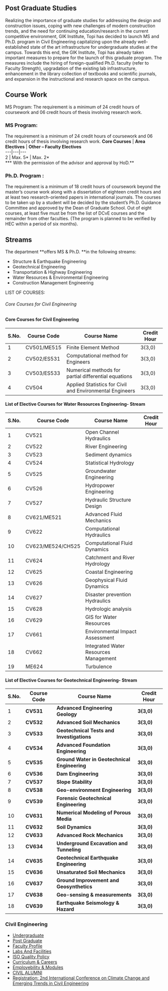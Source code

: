 ## **Post Graduate Studies**
Realizing the importance of graduate studies for addressing the design and construction issues, coping with new challenges of modern construction trends, and the need for continuing education/research in the current competitive environment, GIK Institute, Topi has decided to launch MS and Ph.D. program in Civil Engineering capitalizing upon the already well-established state of the art infrastructure for undergraduate studies at the campus.
Towards this end, the GIK Institute, Topi has already taken important measures to prepare for the launch of this graduate program. The measures include the hiring of foreign-qualified Ph.D. faculty (refer to Faculty Strength), upgradation of the existing lab infrastructure, enhancement in the library collection of textbooks and scientific journals, and expansion in the instructional and research space on the campus.
## **Course Work**
MS Program: The requirement is a minimum of 24 credit hours of coursework and 06 credit hours of thesis involving research work.
### **MS Program:**
The requirement is a minimum of 24 credit hours of coursework and 06 credit hours of thesis involving research work.
**Core Courses** | **Area Electives** | **Other – Faculty Electives**  
---|---|---  
2 | Max. 5* | Max. 2*  
*** With the permission of the advisor and approval by HoD.**
###  **Ph.D. Program** :
The requirement is a minimum of 18 credit hours of coursework beyond the master’s course work along with a dissertation of eighteen credit hours and at least two research-oriented papers in international journals. The courses to be taken up by a student will be decided by the student’s Ph.D. Guidance Committee and approved by the Dean of Graduate School. Out of eight courses, at least five must be from the list of DCvE courses and the remainder from other faculties. (The program is planned to be verified by HEC within a period of six months).
## Streams
The department **offers MS & Ph.D. **in the following streams:
  * Structure & Earthquake Engineering
  * Geotechnical Engineering
  * Transportation & Highway Engineering
  * Water Resources & Environmental Engineering
  * Construction Management Engineering


LIST OF COURSES: 
###### Core Courses for Civil Engineering
#### Core Courses for Civil Engineering
S.No. | Course Code | Course Name | Credit Hour  
---|---|---|---  
1 |  CV501/ME515 |  Finite Element Method |  3(3,0)  
2 |  CV502/ES531 |  Computational method for Engineers |  3(3,0)  
3 |  CV503/ES533 |  Numerical methods for partial differential equations |  3(3,0)  
4 |  CV504 |  Applied Statistics for Civil and Environmental Engineers |  3(3,0)  
#### List of Elective Courses for Water Resources Engineering- Stream
S.No. | Course Code | Course Name | Credit Hour  
---|---|---|---  
1 |  CV521 |  Open Channel Hydraulics |   
2 |  CV522 |  River Engineering |   
3 |  CV523 |  Sediment dynamics |   
4 |  CV524 |  Statistical Hydrology |   
5 |  CV525 |  Groundwater Engineering |   
6 |  CV526 |  Hydropower Engineering |   
7 |  CV527 |  Hydraulic Structure Design |   
8 |  CV621/ME521 |  Advanced Fluid Mechanics |   
9 |  CV622 |  Computational Hydraulics |   
10 |  CV623/ME524/CH525 |  Computational Fluid Dynamics |   
11 |  CV624 |  Catchment and River Hydrology |   
12 |  CV625 |  Coastal Engineering |   
13 |  CV626 |  Geophysical Fluid Dynamics |   
14 |  CV627 |  Disaster prevention Hydraulics |   
15 |  CV628 |  Hydrologic analysis |   
16 |  CV629 |  GIS for Water Resources |   
17 |  CV661 |  Environmental Impact Assessment |   
18 |  CV662 |  Integrated Water Resources Management |   
19 |  ME624 |  Turbulence |   
#### List of Elective Courses for Geotechnical Engineering- Stream
S.No. | Course Code | Course Name | Credit Hour  
---|---|---|---  
1 |  **CV531** |  **Advanced Engineering Geology** |  **3(3,0)**  
2 |  **CV532** |  **Advanced Soil Mechanics** |  **3(3,0)**  
3 |  **CV533** |  **Geotechnical Tests and Investigations** |  **3(3,0)**  
4 |  **CV534** |  **Advanced Foundation Engineering** |  **3(3,0)**  
5 |  **CV535** |  **Ground Water in Geotechnical Engineering** |  **3(3,0)**  
6 |  **CV536** |  **Dam Engineering** |  **3(3,0)**  
7 |  **CV537** |  **Slope Stability** |  **3(3,0)**  
8 |  **CV538** |  **Geo-environment Engineering** |  **3(3,0)**  
9 |  **CV539** |  **Forensic Geotechnical Engineering** |  **3(3,0)**  
10 |  **CV631** |  **Numerical Modeling of Porous Media** |  **3(3,0)**  
11 |  **CV632** |  **Soil Dynamics** |  **3(3,0)**  
12 |  **CV633** |  **Advanced Rock Mechanics** |  **3(3,0)**  
13 |  **CV634** |  **Underground Excavation and Tunneling** |  **3(3,0)**  
14 |  **CV635** |  **Geotechnical Earthquake Engineering** |  **3(3,0)**  
15 |  **CV636** |  **Unsaturated Soil Mechanics** |  **3(3,0)**  
16 |  **CV637** |  **Ground Improvement and Geosynthetics** |  **3(3,0)**  
17 |  **CV638** |  **Geo-sensing & measurements** |  **3(3,0)**  
18 |  **CV639** |  **Earthquake Seismology & Hazard** |  **3(3,0)**  
### Civil Engineering
  * [Undergraduate](https://giki.edu.pk/dce/dce-undergraduate/)
  * [Post Graduate](https://giki.edu.pk/dce/dce-graduate/)
  * [Faculty Profile](https://giki.edu.pk/dce/dce-faculty-profile/)
  * [Labs And Facilities](https://giki.edu.pk/dce/dce-labs-and-facilities/)
  * [ISO Quality Policy](https://giki.edu.pk/iso-quality-policy/)
  * [Curriculum & Careers](https://giki.edu.pk/dce/curriculum-careers/)
  * [Employebility & Modules](https://giki.edu.pk/dce/employebility-modules/)
  * [CIVIL ALUMNI](https://giki.edu.pk/dce/civil-alumni/)
  * [Registration: 2nd International Conference on Climate Change and Emerging Trends in Civil Engineering](https://giki.edu.pk/dce/ccetc/)



